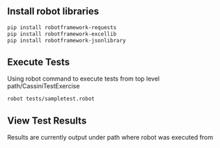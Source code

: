 ## Install robot libraries
```sh
pip install robotframework-requests
pip install robotframework-excellib
pip install robotframework-jsonlibrary
```

## Execute Tests
Using robot command to execute tests from top level path/CassiniTestExercise
```sh
robot tests/sampletest.robot
```

## View Test Results
Results are currently output under path where robot was executed from


